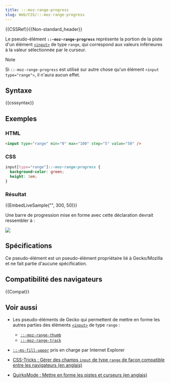 ```yaml
---
title: ::-moz-range-progress
slug: Web/CSS/::-moz-range-progress
---
```


{{CSSRef}}{{Non-standard_header}}

Le pseudo-élément **`::-moz-range-progress`** représente la portion de la piste d'un élément [`<input>`](/fr/docs/Web/HTML/Element/input) de type `range`, qui correspond aux valeurs inférieures à la valeur sélectionnée par le curseur.

> [!NOTE]
> Si `::-moz-range-progress` est utilisé sur autre chose qu'un élément `<input type="range">`, il n'aura aucun effet.

## Syntaxe

{{csssyntax}}

## Exemples

### HTML

```html
<input type="range" min="0" max="100" step="5" value="50" />
```

### CSS

```css
input[type="range"]::-moz-range-progress {
  background-color: green;
  height: 1em;
}
```

### Résultat

{{EmbedLiveSample("", 300, 50)}}

Une barre de progression mise en forme avec cette déclaration devrait ressembler à&nbsp;:

![](screen_shot_2015-12-04_at_20.14.48.png)

## Spécifications

Ce pseudo-élément est un pseudo-élément propriétaire lié à Gecko/Mozilla et ne fait partie d'aucune spécification.

## Compatibilité des navigateurs

{{Compat}}

## Voir aussi

- Les pseudo-éléments de Gecko qui permettent de mettre en forme les autres parties des éléments [`<input>`](/fr/docs/Web/HTML/Element/input) de type `range`&nbsp;:
  - [`::-moz-range-thumb`](/fr/docs/Web/CSS/::-moz-range-thumb)
  - [`::-moz-range-track`](/fr/docs/Web/CSS/::-moz-range-track)

- [`::-ms-fill-upper`](/fr/docs/Web/CSS/::-ms-fill-upper) pris en charge par Internet Explorer
- [CSS-Tricks&nbsp;: Gérer des champs `input` de type `range` de façon compatible entre les navigateurs (en anglais)](https://css-tricks.com/styling-cross-browser-compatible-range-inputs-css/)
- [QuirksMode&nbsp;: Mettre en forme les pistes et curseurs (en anglais)](https://www.quirksmode.org/blog/archives/2015/11/styling_and_scr.html)
